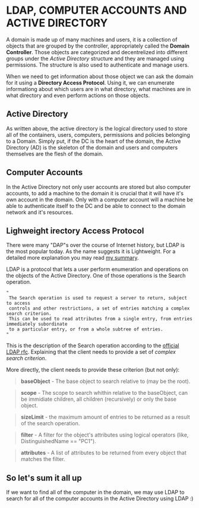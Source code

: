 # LDAP, COMPUTER ACCOUNTS AND ACTIVE DIRECTORY

A domain is made up of many machines and users, it is a collection of objects that are grouped by the controller, appropriately called the **Domain Controller**. Those objects are categorized and decentrelized into different groups under the *Active Directory* structure and they are managed using permissions. The structure is also used to authenticate and manage users.

When we need to get information about those object we can ask the domain for it using a **Directory Access Protocol**. Using it, we can enumerate informationg about which users are in what directory, what machines are in what directory and even perform actions on those objects.


## Active Directory

As written above, the active directory is the logical directory used to store all of the containers, users, computers, permissions and policies belonging to a Domain. Simply put, if the DC is the heart of the domain, the Active Directory (AD) is the skeleton of the domain and users and computers themselves are the flesh of the domain.


## Computer Accounts

In the Active Directory not only user accounts are stored but also computer accounts, to add a machine to the domain it is crucial that it will have it's own account in the domain. Only with a computer account will a machine be able to authenticate itself to the DC and be able to connect to the domain network and it's resources.


## Lighweight irectory Access Protocol

There were many "DAP"s over the course of Internet history, but LDAP is the most popular today. As the name suggests it is Lightweight. For a detailed more explanation you may read [my summary](https://github.com/TimonLevy/Networking/blob/main/03.%20Bigous%20Protocolous.md#lighweight-directory-access-protocol-aka-ldap).

LDAP is a protocol that lets a user perform enumeration and operations on the objects of the Active Directory. One of those operations is the Search operation.

    "
     The Search operation is used to request a server to return, subject to access
     controls and other restrictions, a set of entries matching a complex search criterion.
     This can be used to read attributes from a single entry, from entries immediately subordinate
     to a particular entry, or from a whole subtree of entries.
    "

This is the description of the Search operation according to the [official LDAP rfc](https://www.rfc-editor.org/rfc/rfc4511). Explaining that the client needs to provide a set of *complex search criterion*.

More directly, the client needs to provide these criterion (but not only):

> **baseObject** - The base object to search relative to (may be the root).

> **scope** - The scope to search whithin relative to the baseObject, can be immidiate children, all children (recursively) or only the base object.

> **sizeLimit** - the maximum amount of entries to be returned as a result of the search operation.

> **filter** - A filter for the object's attributes using logical operators (like, DistinguishedName == "PC1").

> **attributes** - A list of attributes to be returned from every object that matches the filter.


## So let's sum it all up

If we want to find all of the computer in the domain, we may use LDAP to search for all of the computer accounts in the Active Directory using LDAP :)